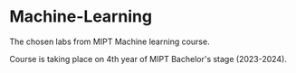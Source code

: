 # Machine-Learning
The chosen labs from MIPT Machine learning course.

Course is taking place on 4th year of MIPT Bachelor's stage (2023-2024).


